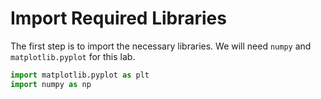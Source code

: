 # Import Required Libraries

The first step is to import the necessary libraries. We will need `numpy` and `matplotlib.pyplot` for this lab.

```python
import matplotlib.pyplot as plt
import numpy as np
```
